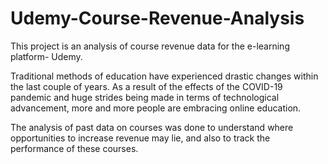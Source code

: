 # Udemy-Course-Revenue-Analysis

This project is an analysis of course revenue data for the e-learning platform- Udemy.

Traditional methods of education have experienced drastic changes within the last couple of years.
As a result of the effects of the COVID-19 pandemic and huge strides being made in terms of technological advancement, 
more and more people are embracing online education.

The analysis of past data on courses was done to understand where opportunities to increase revenue may lie, and also to track the performance of these courses.
